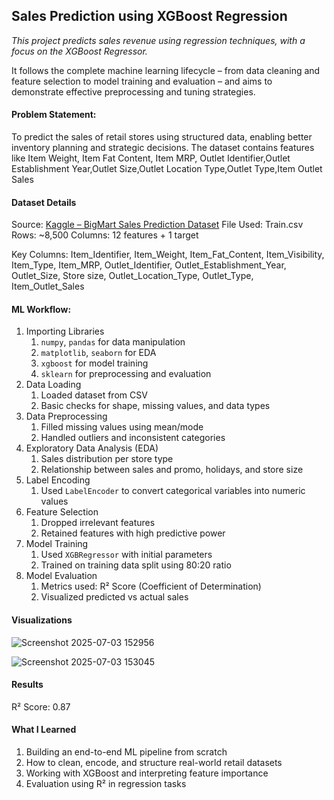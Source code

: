 ## Sales Prediction using XGBoost Regression

_This project predicts sales revenue using regression techniques, with a focus on the XGBoost Regressor._

It follows the complete machine learning lifecycle – from data cleaning and feature selection to model training and evaluation – and aims to demonstrate effective preprocessing and tuning strategies.

#### Problem Statement: 
To predict the sales of retail stores using structured data, enabling better inventory planning and strategic decisions. The dataset contains features like Item Weight, Item Fat Content, Item MRP, Outlet Identifier,Outlet Establishment Year,Outlet Size,Outlet Location Type,Outlet Type,Item Outlet Sales

#### Dataset Details
Source: [Kaggle – BigMart Sales Prediction Dataset](https://www.kaggle.com/datasets/brijbhushannanda1979/bigmart-sales-data/data)
File Used: Train.csv
Rows: ~8,500
Columns: 12 features + 1 target

Key Columns: Item_Identifier, Item_Weight, Item_Fat_Content, Item_Visibility, Item_Type, Item_MRP, Outlet_Identifier, Outlet_Establishment_Year, Outlet_Size, Store size, Outlet_Location_Type, Outlet_Type, Item_Outlet_Sales

#### ML Workflow: 
1. Importing Libraries
    1. `numpy`, `pandas` for data manipulation
    2. `matplotlib`, `seaborn` for EDA
    3. `xgboost` for model training
    4. `sklearn` for preprocessing and evaluation
2. Data Loading
    1. Loaded dataset from CSV
    2. Basic checks for shape, missing values, and data types
3. Data Preprocessing
    1. Filled missing values using mean/mode
    2. Handled outliers and inconsistent categories
4. Exploratory Data Analysis (EDA)
    1. Sales distribution per store type
    2. Relationship between sales and promo, holidays, and store size
5. Label Encoding
    1. Used `LabelEncoder` to convert categorical variables into numeric values
6. Feature Selection
    1. Dropped irrelevant features
    2. Retained features with high predictive power
7. Model Training
    1. Used `XGBRegressor` with initial parameters
    2. Trained on training data split using 80:20 ratio
8. Model Evaluation
    1. Metrics used: R² Score (Coefficient of Determination)
    2. Visualized predicted vs actual sales

#### Visualizations
![Screenshot 2025-07-03 152956](https://github.com/user-attachments/assets/bc56523a-0f45-43ab-aa9d-aaa73faaed57)

![Screenshot 2025-07-03 153045](https://github.com/user-attachments/assets/c09c87c8-cf4c-4813-98ee-740ed53a808c)

#### Results
R² Score: 0.87

#### What I Learned
1. Building an end-to-end ML pipeline from scratch
2. How to clean, encode, and structure real-world retail datasets
3. Working with XGBoost and interpreting feature importance
4. Evaluation using R² in regression tasks
